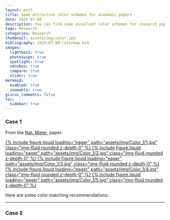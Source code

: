 ```yaml
---
layout: post
title: Some attractive color schemes for academic papers
date: 2025-07-08
description: You can find some excellent color schemes for research paper layouts from here.
tags: Research
categories: Research
thumbnail: assets/img/color.jpg
bibliography: 2025-07-08-Colormap.bib
images:
  lightbox2: true
  photoswipe: true
  spotlight: true
  venobox: true
  compare: true
  slider: true
mermaid:
  enabled: true
  zoomable: true
giscus_comments: false
toc:
  sidebar: true
---
```


### Case 1

From the [Nat. Mater.](https://doi.org/10.1038/s41563-025-02128-7) paper.

<swiper-container keyboard="true" navigation="true" pagination="true" pagination-clickable="true" pagination-dynamic-bullets="true" rewind="true">
  <swiper-slide>
  <a class="spotlight" href="/assets/img/Color_1/1.jpg">
    {% include figure.liquid loading="eager" path="assets/img/Color_1/1.jpg" class="img-fluid rounded z-depth-0" %}
  </a>
  </swiper-slide>

  <swiper-slide>
  <a class="spotlight" href="/assets/img/Color_1/2.jpg">
    {% include figure.liquid loading="eager" path="assets/img/Color_1/2.jpg" class="img-fluid rounded z-depth-0" %}
  </a>
  </swiper-slide>

  <swiper-slide>
  <a class="spotlight" href="/assets/img/Color_1/3.jpg">
    {% include figure.liquid loading="eager" path="assets/img/Color_1/3.jpg" class="img-fluid rounded z-depth-0" %}
  </a>
  </swiper-slide>

  <swiper-slide>
  <a class="spotlight" href="/assets/img/Color_1/4.jpg">
    {% include figure.liquid loading="eager" path="assets/img/Color_1/4.jpg" class="img-fluid rounded z-depth-0" %}
  </a>
  </swiper-slide>

  <swiper-slide>
  <a class="spotlight" href="/assets/img/Color_1/5.jpg">
    {% include figure.liquid loading="eager" path="assets/img/Color_1/5.jpg" class="img-fluid rounded z-depth-0" %}
  </a>
  </swiper-slide>
</swiper-container>

Here are some color matching recommendations:

---

### Case 2
